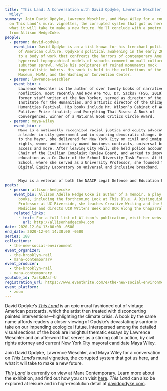 ```yaml
---
title: "This Land: A Conversation with David Opdyke, Lawrence Weschler, and Maya
  Wiley"
summary: Join David Opdyke, Lawrence Weschler, and Maya Wiley for a conversation
  on This Land’s mural vignettes, the corrupted system that got us here, and
  what it will take to make a new future. We'll conclude with a poetry reading
  from Allison HedgeCoke.
people:
  - person: david-opdyke
    event_bio: David Opdyke is an artist known for his trenchant political send-ups
      of American culture. Opdyke’s political awakening in the early 2000s led
      to a body of work that confronts the horrors of contemporary America. His
      hyperreal topographical models of suburbs comment on mall culture and
      suburban sprawl, while his sculptures of ruined monuments mock
      imperialistic hubris. His work is held in the collections of the Brooklyn
      Museum, MoMA, and the Washington Convention Center.
  - person: lawrence-weschler
    event_bio: >
      Lawrence Weschler is the author of over twenty books of narrative
      nonfiction, most recently And How Are You, Dr. Sacks? (FSG, 2019). He is a
      former staff writer at the New Yorker, served as director of the New York
      Institute for the Humanities, and artistic director of the Chicago
      Humanities Festival. His books include Mr. Wilson’s Cabinet of Wonder,
      Pulitzer Prize finalist; and Everything That Rises: A Book of
      Convergences, winner of a National Book Critics Circle Award.
  - person: maya-wiley
    event_bio: >-
      Maya is a nationally recognized racial justice and equity advocate. She is
      a leader in city government and in spurring democratic change. As Counsel
      to the Mayor, she delivered for New York City on civil and immigrant
      rights, women and minority owned business contracts, universal broadband
      access and more. After leaving City Hall, she held police accountable as
      Chair of the Civilian Complaint Review Board, and worked to improve public
      education as a Co-Chair of the School Diversity Task Force. At the New
      School, where she served as a University Professor, she founded the
      Digital Equity Laboratory on universal and inclusive broadband.


      Maya is a veteran of both the NAACP Legal Defense and Education Fund and the ACLU, was a former Legal Analyst for NBC News and MSNBC — where she argued against Trump’s attacks on our civil liberties and democratic norms — and was the founder and president of the Center for Social Inclusion. Maya was also Senior Advisor on Race and Poverty at the Open Society Foundations, the largest funder of human rights work the world over.
poets:
  - person: allison-hedgecoke
    event_bio: Allison Adelle Hedge Coke is author of a memoir, a play, and 7 poetry
      books, including the forthcoming Look at This Blue. A Distinguished
      Professor at UC Riverside, she teaches Creative Writing and the School of
      Medicine and directs UCR Writers Week and UCR Along the Chaparral.
    related_links:
      - text: For a full list of Allison's publication, visit her website
        url: http://allisonhedgecoke.com
date: 2020-12-04 13:00:00 -0500
end_date: 2020-12-04 14:30:00 -0500
series: 188
collections:
  - the-new-social-environment
event_organizer:
  - the-brooklyn-rail
  - mana-contemporary
event_producer:
  - the-brooklyn-rail
  - mana-contemporary
youtube_id: 7asSzBAsf-U
registration_url: https://www.eventbrite.com/e/the-new-social-environment-188-this-land-with-david-opdyke-tickets-128546378679
event_platform:
  - zoom
---
```

David Opdyke’s *[This Land](https://www.manacontemporary.com/exhibition/david-opdyke-this-land/)* is an epic mural fashioned out of vintage American postcards, which the artist then treated with disconcerting painted interventions—highlighting the climate crisis. A book by the same name affords readers a closer viewing of Opdyke’s devastatingly sardonic take on our impending ecological future. Interspersed among the detailed visual sections of the book are insightful thematic essays by Lawrence Weschler and an afterword that serves as a stirring call to action, by civil rights attorney and current New York City mayoral candidate Maya Wiley.

Join David Opdyke, Lawrence Weschler, and Maya Wiley for a conversation on *This Land*’s mural vignettes, the corrupted system that got us here, and what it will take to make a new future.

*[This Land](https://www.manacontemporary.com/exhibition/david-opdyke-this-land/)* is currently on view at Mana Contemporary. Learn more about the exhibition, and find out how you can visit [here](https://www.manacontemporary.com/visit/jersey-city/). *This Land* can also be explored at leisure and in high-resolution detail at [davidopdyke.com](https://www.davidopdyke.com/).